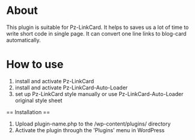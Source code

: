 # About
This plugin is suitable for Pz-LinkCard.
It helps to saves us a lot of time to write short code in single page.
It can convert one line links to blog-card automatically.

# How to use
1. install and activate Pz-LinkCard
2. install and activate Pz-LinkCard-Auto-Loader
3. set up Pz-LinkCard style manually or use Pz-LinkCard-Auto-Loader original style sheet

== Installation ==
1. Upload plugin-name.php to the /wp-content/plugins/ directory
2. Activate the plugin through the 'Plugins' menu in WordPress
